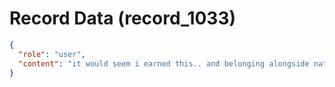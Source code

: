 # Record Data (record_1033)

```json
{
  "role": "user",
  "content": "it would seem i earned this.. and belonging alongside natives? \n"
}
```
